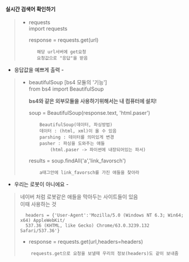 #### 실시간 검색어 확인하기

>  * requests           
>    import requests       
> 
>    response = requests.get(url)
>    ``` 
>       해당 url서버에 get요청          
>       요청값으로 "응답"을 받음    
>    ```

- 응답값을 예쁘게 출력 - 
>   * beautifulSoup [bs4 모듈의 '기능']         
>       from bs4 import BeautifulSoup       
>       
>       **bs4와 같은 외부모듈을 사용하기위해서는 내 컴퓨터에 설치!**    
>
>       soup = BeautifulSoup(response.text, 'html.paser')       
>       ```
>           BeautifulSoup(데이터, 파싱방법)             
>           데이터 : (html, xml)이 올 수 있음       
>           parshing : 데이터를 의미있게 변경       
>           pasher : 파싱을 도와주는 애들       
>               (html.paser -> 파이썬에 내장되어있는 파서)      
>       ```
>
>       results = soup.findAll('a','link_favorsch')         
>       ```
>           a태그안에 link_favorsch를 가진 애들을 찾아라    
>       ```

- 우리는 로봇이 아니에요 -
> 네이버 처럼 로봇같은 애들을 막아두는 사이트들이 있음      
> 이때 사용하는 것      
>
> ````
>   headers = {'User-Agent':'Mozilla/5.0 (Windows NT 6.3; Win64; x64) AppleWebKit/  
>   537.36 (KHTML, like Gecko) Chrome/63.0.3239.132 Safari/537.36'}
> ````
>
>   * response = requests.get(url,headers=headers)        
>   ```
>       requests.get으로 요청을 보낼때 우리의 정보(headers)도 같이 보내줌
>   ```